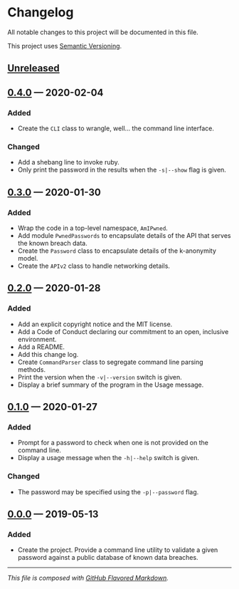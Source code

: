 # Changelog
All notable changes to this project will be documented in this file.

This project uses [Semantic Versioning][sv].

## [Unreleased][new]

## [0.4.0][0.4.0] — 2020-02-04

### Added
- Create the `CLI` class to wrangle, well... the command line interface.

### Changed
- Add a shebang line to invoke ruby.
- Only print the password in the results when the `-s|--show` flag is given.

## [0.3.0][0.3.0] — 2020-01-30

### Added
- Wrap the code in a top-level namespace, `AmIPwned`.
- Add module `PwnedPasswords` to encapsulate details of the API that serves the
  known breach data.
- Create the `Password` class to encapsulate details of the k-anonymity model.
- Create the `APIv2` class to handle networking details.

## [0.2.0][0.2.0] — 2020-01-28

### Added
- Add an explicit copyright notice and the MIT license.
- Add a Code of Conduct declaring our commitment to an open, inclusive
  environment.
- Add a README.
- Add this change log.
- Create `CommandParser` class to segregate command line parsing methods.
- Print the version when the `-v|--version` switch is given.
- Display a brief summary of the program in the Usage message.

## [0.1.0][0.1.0] — 2020-01-27

### Added
- Prompt for a password to check when one is not provided on the command line.
- Display a usage message when the `-h|--help` switch is given.

### Changed
- The password may be specified using the `-p|--password` flag.

## [0.0.0][0.0.0] — 2019-05-13

### Added
- Create the project. Provide a command line utility to validate a given
  password against a public database of known data breaches.

---
_This file is composed with [GitHub Flavored Markdown][gfm]._

[gfm]: https://github.github.com/gfm/
[sv]: https://semver.org

[new]: https://github.com/petejh/amipwned/compare/HEAD..v0.4.0
[0.4.0]: https://github.com/petejh/amipwned/releases/tag/v0.4.0
[0.3.0]: https://github.com/petejh/amipwned/releases/tag/v0.3.0
[0.2.0]: https://github.com/petejh/amipwned/releases/tag/v0.2.0
[0.1.0]: https://github.com/petejh/amipwned/releases/tag/v0.1.0
[0.0.0]: https://github.com/petejh/amipwned/releases/tag/v0.0.0
